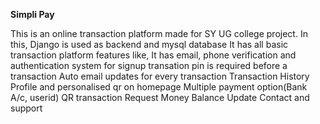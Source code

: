 **Simpli Pay**

This is an online transaction platform made for SY UG college project. In this, Django is used as backend and mysql database It has all basic transaction platform features like, It has email, phone verification and authentication system for signup transation pin is required before a transaction Auto email updates for every transaction Transaction History Profile and personalised qr on homepage Multiple payment option(Bank A/c, userid) QR transaction Request Money Balance Update Contact and support
